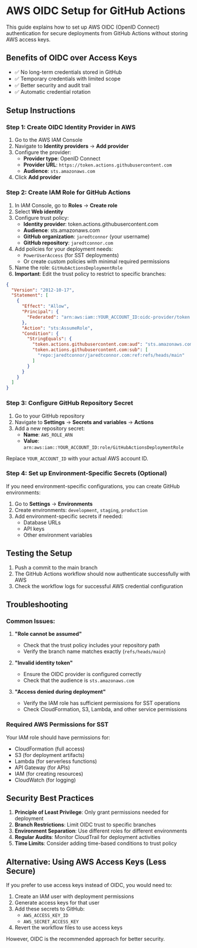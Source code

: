 # AWS OIDC Setup for GitHub Actions

This guide explains how to set up AWS OIDC (OpenID Connect) authentication for secure deployments from GitHub Actions without storing AWS access keys.

## Benefits of OIDC over Access Keys
- ✅ No long-term credentials stored in GitHub
- ✅ Temporary credentials with limited scope
- ✅ Better security and audit trail
- ✅ Automatic credential rotation

## Setup Instructions

### Step 1: Create OIDC Identity Provider in AWS

1. Go to the AWS IAM Console
2. Navigate to **Identity providers** → **Add provider**
3. Configure the provider:
   - **Provider type**: OpenID Connect
   - **Provider URL**: `https://token.actions.githubusercontent.com`
   - **Audience**: `sts.amazonaws.com`
4. Click **Add provider**

### Step 2: Create IAM Role for GitHub Actions

1. In IAM Console, go to **Roles** → **Create role**
2. Select **Web identity**
3. Configure trust policy:
   - **Identity provider**: token.actions.githubusercontent.com
   - **Audience**: sts.amazonaws.com
   - **GitHub organization**: `jaredtconnor` (your username)
   - **GitHub repository**: `jaredtconnor.com`
4. Add policies for your deployment needs:
   - `PowerUserAccess` (for SST deployments)
   - Or create custom policies with minimal required permissions
5. Name the role: `GitHubActionsDeploymentRole`
6. **Important**: Edit the trust policy to restrict to specific branches:

```json
{
  "Version": "2012-10-17",
  "Statement": [
    {
      "Effect": "Allow",
      "Principal": {
        "Federated": "arn:aws:iam::YOUR_ACCOUNT_ID:oidc-provider/token.actions.githubusercontent.com"
      },
      "Action": "sts:AssumeRole",
      "Condition": {
        "StringEquals": {
          "token.actions.githubusercontent.com:aud": "sts.amazonaws.com",
          "token.actions.githubusercontent.com:sub": [
            "repo:jaredtconnor/jaredtconnor.com:ref:refs/heads/main"
          ]
        }
      }
    }
  ]
}
```

### Step 3: Configure GitHub Repository Secret

1. Go to your GitHub repository
2. Navigate to **Settings** → **Secrets and variables** → **Actions**
3. Add a new repository secret:
   - **Name**: `AWS_ROLE_ARN`
   - **Value**: `arn:aws:iam::YOUR_ACCOUNT_ID:role/GitHubActionsDeploymentRole`

Replace `YOUR_ACCOUNT_ID` with your actual AWS account ID.

### Step 4: Set up Environment-Specific Secrets (Optional)

If you need environment-specific configurations, you can create GitHub environments:

1. Go to **Settings** → **Environments**
2. Create environments: `development`, `staging`, `production`
3. Add environment-specific secrets if needed:
   - Database URLs
   - API keys
   - Other environment variables

## Testing the Setup

1. Push a commit to the main branch
2. The GitHub Actions workflow should now authenticate successfully with AWS
3. Check the workflow logs for successful AWS credential configuration

## Troubleshooting

### Common Issues:

1. **"Role cannot be assumed"**
   - Check that the trust policy includes your repository path
   - Verify the branch name matches exactly (`refs/heads/main`)

2. **"Invalid identity token"**
   - Ensure the OIDC provider is configured correctly
   - Check that the audience is `sts.amazonaws.com`

3. **"Access denied during deployment"**
   - Verify the IAM role has sufficient permissions for SST operations
   - Check CloudFormation, S3, Lambda, and other service permissions

### Required AWS Permissions for SST

Your IAM role should have permissions for:
- CloudFormation (full access)
- S3 (for deployment artifacts)
- Lambda (for serverless functions)
- API Gateway (for APIs)
- IAM (for creating resources)
- CloudWatch (for logging)

## Security Best Practices

1. **Principle of Least Privilege**: Only grant permissions needed for deployment
2. **Branch Restrictions**: Limit OIDC trust to specific branches
3. **Environment Separation**: Use different roles for different environments
4. **Regular Audits**: Monitor CloudTrail for deployment activities
5. **Time Limits**: Consider adding time-based conditions to trust policy

## Alternative: Using AWS Access Keys (Less Secure)

If you prefer to use access keys instead of OIDC, you would need to:

1. Create an IAM user with deployment permissions
2. Generate access keys for that user
3. Add these secrets to GitHub:
   - `AWS_ACCESS_KEY_ID`
   - `AWS_SECRET_ACCESS_KEY`
4. Revert the workflow files to use access keys

However, OIDC is the recommended approach for better security.